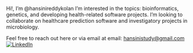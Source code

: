 Hi!, I’m @hansinireddykolan 
I’m interested in the topics: bioinformatics, genetics, and developing health-related software projects.
I’m looking to collaborate on healthcare prediction software and investigatory projects in microbiology.

Feel free to reach out here or via email at
email: hansinistudy@gmail.com
[![LinkedIn](https://img.shields.io/badge/LinkedIn-blue?logo=linkedin&logoColor=white)](https://www.linkedin.com/in/hansini-kolan-a270b6279/)

<!---
hansinireddykolan/hansinireddykolan is a ✨ special ✨ repository because its `README.md` (this file) appears on your GitHub profile.
You can click the Preview link to take a look at your changes.
--->
